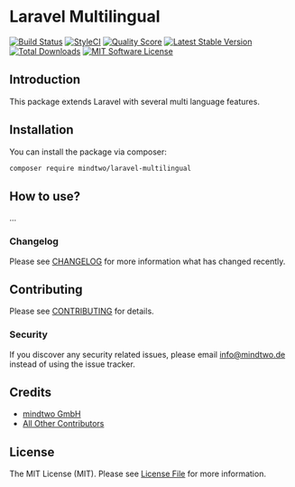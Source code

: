 # Laravel Multilingual
[![Build Status](https://travis-ci.org/mindtwo/laravel-multilingual.svg?branch=master)](https://travis-ci.org/mindtwo/laravel-multilingual)
[![StyleCI](https://styleci.io/repos/160329571/shield)](https://styleci.io/repos/160329571)
[![Quality Score](https://img.shields.io/scrutinizer/g/mindtwo/laravel-multilingual.svg?style=flat-square)](https://scrutinizer-ci.com/g/mindtwo/laravel-multilingual)
[![Latest Stable Version](https://img.shields.io/packagist/v/mindtwo/laravel-multilingual?style=flat-square)](https://packagist.org/packages/mindtwo/laravel-multilingual)
[![Total Downloads](https://img.shields.io/packagist/dt/mindtwo/laravel-multilingual?style=flat-square)](https://packagist.org/packages/mindtwo/laravel-multilingual)
[![MIT Software License](https://img.shields.io/badge/license-MIT-blue.svg?style=flat-square)](LICENSE.md)


## Introduction
This package extends Laravel with several multi language features.

## Installation

You can install the package via composer:

```bash
composer require mindtwo/laravel-multilingual
```

## How to use?

...

### Changelog

Please see [CHANGELOG](CHANGELOG.md) for more information what has changed recently.

## Contributing

Please see [CONTRIBUTING](CONTRIBUTING.md) for details.

### Security

If you discover any security related issues, please email info@mindtwo.de instead of using the issue tracker.

## Credits

- [mindtwo GmbH](https://github.com/mindtwo)
- [All Other Contributors](../../contributors)

## License

The MIT License (MIT). Please see [License File](LICENSE.md) for more information.
 
